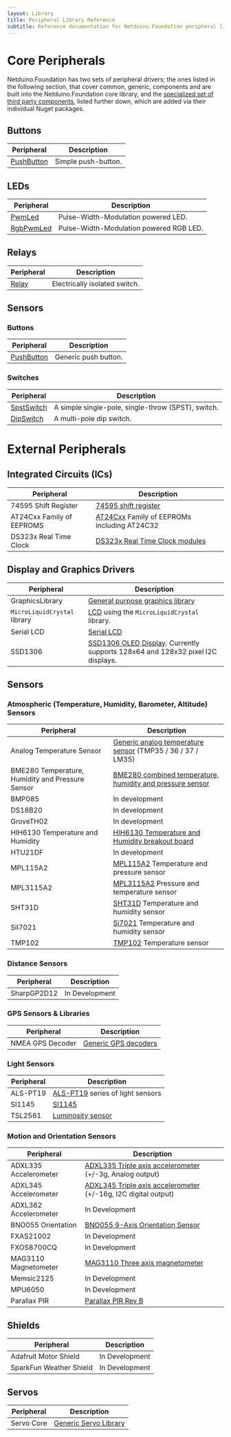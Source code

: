 ```yaml
---
layout: Library
title: Peripheral Library Reference
subtitle: Reference documentation for Netduino.Foundation peripheral library.
---
```


# Core Peripherals

Netduino.Foundation has two sets of peripheral drivers; the ones listed in the following section, that cover common, generic, components and are built into the Netduino.Foundation core library, and the [specialized set of third party components](#external-peripherals), listed further down, which are added via their individual Nuget packages.

## Buttons

| Peripheral                | Description                         |
|---------------------------|-------------------------------------|
| [PushButton](/API/CorePeripherals/Buttons/PushButton)      | Simple push-button. |

## LEDs

| Peripheral                | Description                         |
|---------------------------|-------------------------------------|
| [PwmLed](/API/CorePeripherals/LEDs/PwmLed)      | Pulse-Width-Modulation powered LED. |
| [RgbPwmLed](/API/CorePeripherals/LEDs/RgbPwmLed)      | Pulse-Width-Modulation powered RGB LED. |

## Relays

| Peripheral                | Description                         |
|---------------------------|-------------------------------------|
| [Relay](/API/CorePeripherals/Relays/Relay)      | Electrically isolated switch. |

## Sensors


### Buttons

| Peripheral                | Description                         |
|---------------------------|-------------------------------------|
| [PushButton](/API/CorePeripherals/Sensors/Buttons/PushButton)      | Generic push button. |

### Switches

| Peripheral                | Description                         |
|---------------------------|-------------------------------------|
| [SpstSwitch](/API/CorePeripherals/Sensors/Switches/SpstSwitch)      | A simple single-pole, single-throw (SPST), switch. |
| [DipSwitch](/API/CorePeripherals/Sensors/Switches/DipSwitch)      | A multi-pole dip switch. |

# External Peripherals

## Integrated Circuits (ICs)

| Peripheral                | Description                         |
|---------------------------|-------------------------------------|
| 74595 Shift Register      | [74595 shift register](/Library/ICs/74595) |
| AT24Cxx Family of EEPROMS | [AT24Cxx](/Library/ICs/EEPROM/AT24Cxx) Family of EEPROMs including AT24C32 |
| DS323x Real Time Clock    | [DS323x Real Time Clock modules](/Library/RTCs/DS323x) |

## Display and Graphics Drivers

| Peripheral                | Description                         |
|---------------------------|-------------------------------------|
| GraphicsLibrary | [General purpose graphics library](/Library/Displays/GraphicsLibrary) |
| `MicroLiquidCrystal` library | [LCD](/Library/Displays/MicroLiquidCrystal) using the `MicroLiquidCrystal` library. |
| Serial LCD                | [Serial LCD](/Library/Displays/SerialLCD) |
| SSD1306                   | [SSD1306 OLED Display](/Library/Displays/SSD1306).  Currently supports 128x64 and 128x32 pixel I2C displays. |

## Sensors

### Atmospheric (Temperature, Humidity, Barometer, Altitude) Sensors

| Peripheral                | Description                         |
|---------------------------|-------------------------------------|
| Analog Temperature Sensor | [Generic analog temperature sensor](/Library/Sensors/Temperature/Analog) (TMP35 / 36 / 37 / LM35)|
| BME280 Temperature, Humidity and Pressure Sensor | [BME280 combined temperature, humidity and pressure sensor](/Library/Sensors/Atmospheric/BME280) |
| BMP085                    | In development |
| DS18B20                   | In development |
| GroveTH02                 | In development |
| HIH6130 Temperature and Humidity | [HIH6130 Temperature and Humidity breakout board](/Library/Sensors/Atmospheric/HIH6130) |
| HTU21DF                   | In development |
| MPL115A2                  | [MPL115A2](/Library/Sensors/Barometric/MPL115A2) Temperature and pressure sensor |
| MPL3115A2                 | [MPL3115A2](/Library/Sensors/Barometric/MPL3115A2) Pressure and temperature sensor |
| SHT31D                    | [SHT31D](/Library/Sensors/Atmospheric/SHT31D) Temperature and humidity sensor |
| SiI7021                    | [Si7021](/Library/Sensors/Atmospheric/SI7021) Temperature and humidity sensor |
| TMP102                    | [TMP102](/Library/Sensors/Temperature/TMP102) Temperature sensor |

### Distance Sensors

| Peripheral                | Description                         |
|---------------------------|-------------------------------------|
| SharpGP2D12               | In Development |

### GPS Sensors & Libraries

| Peripheral                | Description                         |
|---------------------------|-------------------------------------|
| NMEA GPS Decoder          | [Generic GPS decoders](/Library/Sensors/GPS/NMEA) |

### Light Sensors

| Peripheral                | Description                         |
|---------------------------|-------------------------------------|
| ALS-PT19                  | [ALS-PT19](/Library/Sensors/Light/ALSPT19315C) series of light sensors |
| SI1145                    | [SI1145](/Library/Sensors/Light/SI1145) |
| TSL2561                   | [Luminosity sensor](/Library/Sensors/Light/TSL2561) |

### Motion and Orientation Sensors

| Peripheral                | Description                         |
|---------------------------|-------------------------------------|
| ADXL335 Accelerometer     | [ADXL335 Triple axis accelerometer](/Library/Sensors/Motion/ADXL335) (+/-3g, Analog output) |
| ADXL345 Accelerometer     | [ADXL345 Triple axis accelerometer](/Library/Sensors/Motion/ADXL345) (+/-16g, I2C digital output) |
| ADXL362 Accelerometer     | In Development |
| BNO055 Orientation        | [BNO055 9-Axis Orientation Sensor](/Library/Sensors/Motion/BNO055) |
| FXAS21002                 | In Development |
| FXOS8700CQ                | In Development |
| MAG3110 Magnetometer      | [MAG3110 Three axis magnetometer](/Library/Sensors/Motion/MAG3110) |
| Memsic2125                | In Development |
| MPU6050                   | In Development |
| Parallax PIR              | [Parallax PIR Rev B](/Library/Sensors/Motion/ParallaxPIR) |


## Shields

| Peripheral                | Description                         |
|---------------------------|-------------------------------------|
| Adafruit Motor Shield     | In Development |
| SparkFun Weather Shield   | In Development |

## Servos

| Peripheral                | Description                         |
|---------------------------|-------------------------------------|
| Servo Core                | [Generic Servo Library](/Library/Servos/Servo) |

